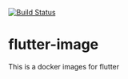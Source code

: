 
[![Build Status](https://travis-ci.org/ingluife/flutter-image.svg?branch=master)](https://travis-ci.org/ingluife/flutter-image)
# flutter-image
This is a docker images for flutter
